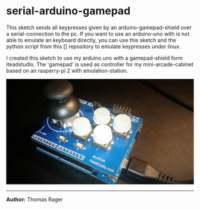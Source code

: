 # serial-arduino-gamepad
This sketch sends all keypresses given by an arduino-gamepad-shield over a serial-connection to the pc.
If you want to use an arduino-uno with is not able to emulate an keyboard directly, you can use this sketch and
the python script from this [] repository to emulate keypresses under linux.

I created this sketch to use my arduino uno with a gamepad-shield form iteadstudio. The 'gamepad' is used as
controller for my mini-arcade-cabinet based on an rasperry-pi 2 with emulation-station.

![Arduino-Gamepad-Shield](shield.jpg)

---

**Author:** Thomas Rager
